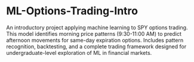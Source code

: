 # ML-Options-Trading-Intro
An introductory project applying machine learning to SPY options trading. This model identifies morning price patterns (9:30-11:00 AM) to predict afternoon movements for same-day expiration options. Includes pattern recognition, backtesting, and a complete trading framework designed for undergraduate-level exploration of ML in financial markets.
